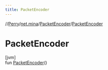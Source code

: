 ```yaml
---
title: PacketEncoder
---
```

//[Perry](../../../index.html)/[net.mina](../index.html)/[PacketEncoder](index.html)/[PacketEncoder](-packet-encoder.html)



# PacketEncoder



[jvm]\
fun [PacketEncoder](-packet-encoder.html)()




